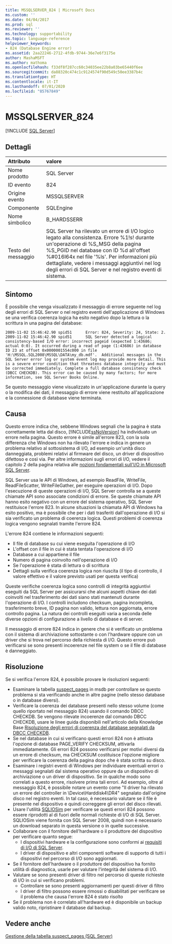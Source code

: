 ```yaml
---
title: MSSQLSERVER_824 | Microsoft Docs
ms.custom: ''
ms.date: 04/04/2017
ms.prod: sql
ms.reviewer: ''
ms.technology: supportability
ms.topic: language-reference
helpviewer_keywords:
- 824 (Database Engine error)
ms.assetid: 2aa22246-2712-4fdb-9744-36e7e6f3175e
author: MashaMSFT
ms.author: mathoma
ms.openlocfilehash: f33df8f287cc60c34035ee22b8a03be65440f6ee
ms.sourcegitcommit: da88320c474c1c9124574f90d549c50ee3387b4c
ms.translationtype: HT
ms.contentlocale: it-IT
ms.lasthandoff: 07/01/2020
ms.locfileid: "85767849"
---
```

# <a name="mssqlserver_824"></a>MSSQLSERVER_824
 [!INCLUDE [SQL Server](../../includes/applies-to-version/sqlserver.md)]
  
## <a name="details"></a>Dettagli  
  
| Attributo | valore |  
| :-------- | :---- |  
|Nome prodotto|SQL Server|  
|ID evento|824|  
|Origine evento|MSSQLSERVER|  
|Componente|SQLEngine|  
|Nome simbolico|B_HARDSSERR|  
|Testo del messaggio|SQL Server ha rilevato un errore di I/O logico legato alla consistenza. Errore %1!s! durante un'operazione di %S_MSG della pagina %S_PGID nel database con ID %d all'offset %#016I64x nel file '%ls'.  Per informazioni più dettagliate, vedere i messaggi aggiuntivi nel log degli errori di SQL Server e nel registro eventi di sistema.|  
  
## <a name="symptom"></a>Sintomo  


È possibile che venga visualizzato il messaggio di errore seguente nel log degli errori di SQL Server o nel registro eventi dell'applicazione di Windows se una verifica coerenza logica ha esito negativo dopo la lettura o la scrittura in una pagina del database:
 
``` 
2009-11-02 15:46:42.90 spid51      Error: 824, Severity: 24, State: 2.
2009-11-02 15:46:42.90 spid51      SQL Server detected a logical consistency-based I/O error: incorrect pageid (expected 1:43686; actual 0:0). It occurred during a read of page (1:43686) in database ID 23 at offset 0x0000001554c000 in file 'H:\MSSQL.SQL2008\MSSQL\DATA\my_db.mdf'.  Additional messages in the SQL Server error log or system event log may provide more detail. This is a severe error condition that threatens database integrity and must be corrected immediately. Complete a full database consistency check (DBCC CHECKDB). This error can be caused by many factors; for more information, see SQL Server Books Online.
```
 
Se questo messaggio viene visualizzato in un'applicazione durante la query o la modifica dei dati, il messaggio di errore viene restituito all'applicazione e la connessione di database viene terminata. 
  
## <a name="cause"></a>Causa
Questo errore indica che, sebbene Windows segnali che la pagina è stata correttamente letta dal disco, [!INCLUDE[ssNoVersion](../../includes/ssnoversion-md.md)] ha individuato un errore nella pagina. Questo errore è simile all'errore 823, con la sola differenza che Windows non ha rilevato l'errore e indica in genere un problema relativo al sottosistema di I/O, ad esempio un'unità disco danneggiata, problemi relativi al firmware del disco, un driver di dispositivo difettoso e così via. Per altre informazioni sugli errori di I/O, vedere il capitolo 2 della pagina relativa alle [nozioni fondamentali sull'I/O in Microsoft SQL Server](/previous-versions/sql/sql-server-2005/administrator/cc917726(v=technet.10)).  

SQL Server usa le API di Windows, ad esempio ReadFile, WriteFile, ReadFileScatter, WriteFileGather, per eseguire operazioni di I/O. Dopo l'esecuzione di queste operazioni di I/O, SQL Server controlla se a queste chiamate API sono associate condizioni di errore. Se queste chiamate API hanno esito negativo con un errore del sistema operativo, SQL Server restituisce l'errore 823. In alcune situazioni la chiamata API di Windows ha esito positivo, ma è possibile che per i dati trasferiti dall'operazione di I/O si sia verificato un problema di coerenza logica. Questi problemi di coerenza logica vengono segnalati tramite l'errore 824.
 
L'errore 824 contiene le informazioni seguenti:

- Il file di database su cui viene eseguita l'operazione di I/O
- L'offset con il file in cui è stata tentata l'operazione di I/O
- Database a cui appartiene il file
- Numero di pagina coinvolto nell'operazione di I/O
- Se l'operazione è stata di lettura o di scrittura
- Dettagli sulla verifica coerenza logica non riuscita (il tipo di controllo, il valore effettivo e il valore previsto usati per questa verifica)
 
Queste verifiche coerenza logica sono controlli di integrità aggiuntivi eseguiti da SQL Server per assicurarsi che alcuni aspetti chiave dei dati coinvolti nel trasferimento dei dati siano stati mantenuti durante l'operazione di I/O. I controlli includono checksum, pagina incompleta, trasferimento breve, ID pagina non valido, lettura non aggiornata, errore controllo pagina. La natura dei controlli eseguiti varia a seconda delle diverse opzioni di configurazione a livello di database e di server. 
 
Il messaggio di errore 824 indica in genere che si è verificato un problema con il sistema di archiviazione sottostante o con l'hardware oppure con un driver che si trova nel percorso della richiesta di I/O. Questo errore può verificarsi se sono presenti incoerenze nel file system o se il file di database è danneggiato.

## <a name="resolution"></a>Risoluzione  

Se si verifica l'errore 824, è possibile provare le risoluzioni seguenti: 

- Esaminare la tabella [suspect_pages](../backup-restore/manage-the-suspect-pages-table-sql-server.md) in msdb per controllare se questo problema si sta verificando anche in altre pagine (nello stesso database o in database diversi).
- Verificare la coerenza dei database presenti nello stesso volume (come quello riportato nel messaggio 824) usando il comando DBCC CHECKDB. Se vengono rilevate incoerenze dal comando DBCC CHECKDB, usare le linee guida disponibili nell'articolo della Knowledge Base [Risoluzione degli errori di coerenza del database segnalati da DBCC CHECKDB](https://support.microsoft.com/help/2015748/how-to-troubleshoot-database-consistency-errors-reported-by-dbcc-check).
- Se nel database in cui si verificano questi errori 824 non è attivata l'opzione di database PAGE_VERIFY CHECKSUM, attivarla immediatamente. Gli errori 824 possono verificarsi per motivi diversi da un errore di checksum, ma CHECKSUM costituisce l'opzione migliore per verificare la coerenza della pagina dopo che è stata scritta su disco.
- Esaminare i registri eventi di Windows per individuare eventuali errori o messaggi segnalati dal sistema operativo oppure da un dispositivo di archiviazione o un driver di dispositivo. Se in qualche modo sono correlati a questo errore, risolvere prima tali errori. Ad esempio, oltre al messaggio 824, è possibile notare un evento come "Il driver ha rilevato un errore del controller in \Device\Harddisk4\DR4" segnalato dall'origine disco nel registro eventi. In tal caso, è necessario valutare se il file è presente nel dispositivo e quindi correggere gli errori del disco rilevati.
- Usare l'utilità [SQLIOSim](https://support.microsoft.com/help/231619/how-to-use-the-sqliosim-utility-to-simulate-sql-server-activity-on-a-d) per verificare se questi errori 824 possono essere riprodotti al di fuori delle normali richieste di I/O di SQL Server. SQLIOSim viene fornita con SQL Server 2008, quindi non è necessario un download separato in questa versione o in quelle successive.
- Collaborare con il fornitore dell'hardware o il produttore del dispositivo per verificare quanto segue:
   - I dispositivi hardware e la configurazione sono conformi ai [requisiti di I/O di SQL Server](https://support.microsoft.com/help/967576/microsoft-sql-server-database-engine-input-output-requirements).
   - I driver di dispositivo e altri componenti software di supporto di tutti i dispositivi nel percorso di I/O sono aggiornati.
- Se il fornitore dell'hardware o il produttore del dispositivo ha fornito utilità di diagnostica, usarle per valutare l'integrità del sistema di I/O.
- Valutare se sono presenti driver di filtro nel percorso di queste richieste di I/O in cui si verificano problemi.
   - Controllare se sono presenti aggiornamenti per questi driver di filtro
   - I driver di filtro possono essere rimossi o disabilitati per verificare se il problema che causa l'errore 824 è stato risolto
- Se il problema non è correlato all'hardware ed è disponibile un backup valido noto, ripristinare il database dal backup.  

## <a name="see-also"></a>Vedere anche  
[Gestione della tabella suspect_pages &#40;SQL Server&#41;](~/relational-databases/backup-restore/manage-the-suspect-pages-table-sql-server.md)  
  
